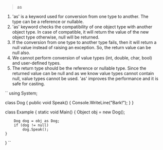 > as

1. 'as' is a keyword used for conversion from one type to another. The type can be a reference or nullable.
2. 'as' keyword checks the compatibility of one object type with another object type. In case of compatible, 
it will return the value of the new object type otherwise, null will be returned.
3. If the conversion from one type to another type fails, then it will return a null value instead of raising an exception. 
So, the return value can be null also.
4. We cannot perform conversion of value types (int, double, char, bool) and user-defined types.
5. The return type should be the reference or nullable type. Since the returned value can be null and as we know value types cannot contain null, value types cannot be used.
'as' improves the performance and it is safe for casting.


`` 
using System;

class Dog
{
    public void Speak() { Console.WriteLine("Bark!"); }
}

class Example
{
    static void Main()
    {
        Object obj = new Dog();

        Dog dog = obj as Dog;
        if (dog != null)
            dog.Speak();
    }
}
``